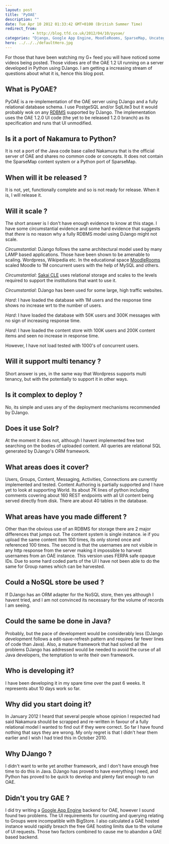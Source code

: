 ```yaml
---
layout: post
title: 'PyOAE'
description: ""
date: Tue Apr 10 2012 01:33:42 GMT+0100 (British Summer Time)
redirect_from: 
            - http://blog.tfd.co.uk/2012/04/10/pyoae/
categories: "Django, Google App Engine, MoodleRooms, SparseMap, Uncategorized"
hero: ../../../defaultHero.jpg
---
```

For those that have been watching my G+ feed you will have noticed some videos being posted. Those vidoes are of the OAE 1.2 UI running on a server developed in Python using DJango. I am getting a increasing stream of questions about what it is, hence this blog post.

## What is PyOAE?

PyOAE is a re-implementation of the OAE server using DJango and a fully relational database schema. I use PostgeSQL and/or SqlLite3 but it would probably wok on any [RDBMS](http://en.wikipedia.org/wiki/Relational_database_management_system "Relational database management system") supported by DJango. The implementation uses the OAE 1.2.0 UI code (the yet to be released 1.2.0 branch) as its specification and runs that UI unmodified.

## Is it a port of Nakamura to Python?

It is not a port of the Java code base called Nakamura that is the official server of OAE and shares no common code or concepts. It does not contain the SparseMap content system or a Python port of SparseMap.

## When will it be released ?

It is not, yet, functionally complete and so is not ready for release. When it is, I will release it.

## Will it scale ?

The short answer is I don't have enough evidence to know at this stage. I have some circumstantial evidence and some hard evidence that suggests that _there_ is no reason why a fully RDBMS model using DJango might not scale.

_Circumstantial_: DJango follows the same architectural model used by many LAMP based applications. Those have been shown to be amenable to scaling. Wordpress, Wikipedia etc. In the educational space [MoodleRooms](http://moodlerooms.com/ "Moodlerooms") scaled Moodle to 1M concurrent users with the help of MySQL and others.

_Circumstantial_: [Sakai CLE](http://www.sakaiproject.org "Sakai Project") uses relational storage and scales to the levels required to support the institutions that want to use it.

_Circumstantial_: DJango has been used for some large, high traffic websites.

_Hard_: I have loaded the database with 1M users and the response time shows no increase wrt to the number of users.

_Hard_: I have loaded the database with 50K users and 300K messages with no sign of increasing response time.

_Hard_: I have loaded the content store with 100K users and 200K content items and seen no increase in response time.

However, I have not load tested with 1000's of concurrent users.

## Will it support multi tenancy ?

Short answer is yes, in the same way that Wordpress supports multi tenancy, but with the potentially to support it in other ways.

## Is it complex to deploy ?

No, its simple and uses any of the deployment mechanisms recommended by DJango.

## Does it use Solr?

At the moment it does not, although I havent implemented free text searching on the bodies of uploaded content. All queries are relational SQL generated by DJango's ORM framework.

## What areas does it cover?

Users, Groups, Content, Messaging, Activities, Connections are currently implemented and tested. Content Authoring is partially supported and I have yet to look at supporting World. Its about 7K lines of python including comments covering about 160 REST endpoints with all UI content being served directly from disk. There are about 40 tables in the database.

## What areas have you made different ?

Other than the obvious use of an RDBMS for storage there are 2 major differences that jumps out. The content system is single instance. ie if you upload the same content item 100 times, its only stored once and referenced 100 times. The second is that the usernames are not visible in any http response from the server making it impossible to harvest usernames from an OAE instance. This version uses FERPA safe opaque IDs. Due to some hard coded parts of the UI I have not been able to do the same for Group names which can be harvested.

## Could a NoSQL store be used ?

If DJango has an ORM adapter for the NoSQL store, then yes although I havent tried, and I am not convinced its necessary for the volume of records I am seeing.

## Could the same be done in Java?

Probably, but the pace of development would be considerably less (DJango development follows a edit-save-refresh pattern and requires far fewer lines of code than Java). Also, a mature framework that had solved all the problems DJango has addressed would be needed to avoid the curse of all Java developers, the temptation to write their own framework.

## Who is developing it?

I have been developing it in my spare time over the past 6 weeks. It represents abut 10 days work so far.

## Why did you start doing it?

In January 2012 I heard that several people whose opinion I respected had said Nakamura should be scrapped and re-written in favour of a fully relational model I wanted to find out if they were correct. So far I have found nothing that says they are wrong. My only regret is that I didn't hear them earlier and I wish I had tried this in October 2010.

## Why DJango ?

I didn't want to write yet another framework, and I don't have enough free time to do this in Java. DJango has proved to have everything I need, and Python has proved to be quick to develop and plenty fast enough to run OAE.

## Didn't you try GAE ?

I did try writing a [Google App Engine](http://code.google.com/appengine/ "Google App Engine") backend for OAE, however I sound found two problems. The UI requirements for counting and querying relating to Groups were incompatible with BigStore. I also calculated a GAE hosted instance would rapidly breach the free GAE hosting limits due to the volume of UI requests. Those two factors combined to cause me to abandon a GAE based backend.

